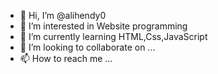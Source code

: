 - 👋 Hi, I’m @alihendy0
- 👀 I’m interested in Website programming
- 🌱 I’m currently learning HTML,Css,JavaScript
- 💞️ I’m looking to collaborate on ...
- 📫 How to reach me ...

<!---
alihendy0/alihendy0 is a ✨ special ✨ repository because its `README.md` (this file) appears on your GitHub profile.
You can click the Preview link to take a look at your changes.
--->

